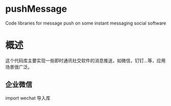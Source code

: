 # pushMessage
Code libraries for message push on some instant messaging social software
# 概述
这个代码库主要实现一些即时通讯社交软件的消息推送，如微信，钉钉...等，应用场景很广泛。
## 企业微信
import wechat 导入库